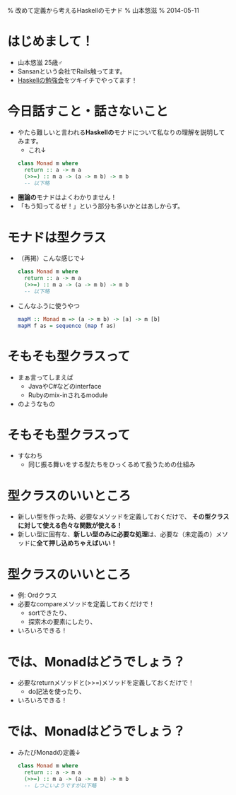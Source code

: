 % 改めて定義から考えるHaskellのモナド
% 山本悠滋
% 2014-05-11

# はじめまして！

- 山本悠滋 25歳♂
- Sansanという会社でRails触ってます。
- [Haskellの勉強会](http://connpass.com/series/754/)をツキイチでやってます！

# 今日話すこと・話さないこと

- やたら難しいと言われる**Haskellの**モナドについて私なりの理解を説明してみます。
    - これ↓
    ```haskell
    class Monad m where
      return :: a -> m a
      (>>=) :: m a -> (a -> m b) -> m b
      -- 以下略
    ```
- **圏論の**モナドはよくわかりません！
- 「もう知ってるぜ！」という部分も多いかとはあしからず。
<!-- すでに知ってるよ！みたいな話かもしれませんが... -->

# モナドは型クラス

- （再掲）こんな感じで↓

    ```haskell
    class Monad m where
      return :: a -> m a
      (>>=) :: m a -> (a -> m b) -> m b
      -- 以下略
    ```

- こんなふうに使うやつ

    ```haskell
    mapM :: Monad m => (a -> m b) -> [a] -> m [b]
    mapM f as = sequence (map f as)
    ```

# そもそも型クラスって

- まぁ言ってしまえば
    - JavaやC#などのinterface
    - Rubyのmix-inされるmodule
- のようなもの

# そもそも型クラスって

- すなわち
    - 同じ振る舞いをする型たちをひっくるめて扱うための仕組み

# 型クラスのいいところ

- 新しい型を作った時、必要なメソッドを定義しておくだけで、
  **その型クラスに対して使える色々な関数が使える！**
- 新しい型に固有な、**新しい型のみに必要な処理**は、必要な（未定義の）メソッドに**全て押し込めちゃえばいい！**

# 型クラスのいいところ

- 例: Ordクラス
- 必要なcompareメソッドを定義しておくだけで！
    - sortできたり、
    - 探索木の要素にしたり、
- いろいろできる！

# では、Monadはどうでしょう？

- 必要なreturnメソッドと(\>\>=)メソッドを定義しておくだけで！
    - do記法を使ったり、
- いろいろできる！

# では、Monadはどうでしょう？

- みたびMonadの定義↓

    ```haskell
    class Monad m where
      return :: a -> m a
      (>>=) :: m a -> (a -> m b) -> m b
      -- しつこいようですが以下略
    ```
